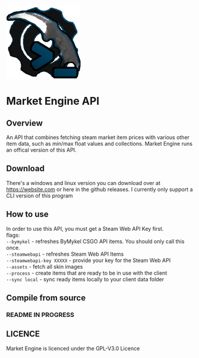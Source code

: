 ![](readme_assets/market_engine_api.png)
# Market Engine API
## Overview
An API that combines fetching steam market item prices with various other item data, 
such as min/max float values and collections. Market Engine runs an offical version of this API.

## Download
There's a windows and linux version you can download over at https://website.com or here in the github releases. I currently only support a CLI version of this program

## How to use
In order to use this API, you must get a Steam Web API Key first.  
flags:  
```--bymykel``` - refreshes ByMykel CSGO API items. You should only call this once.  
```--steamwebapi``` - refreshes Steam Web API Items  
```--steamwebapi-key XXXXX``` - provide your key for the Steam Web API  
```--assets``` - fetch all skin images  
```--process``` - create items that are ready to be in use with the client  
```--sync local``` - sync ready items locally to your client data folder  

## Compile from source
### README IN PROGRESS
<!--
### Base
Clone the repo and dependencies:
```git clone https://github.com/1FIL0/Market-Engine-API/ market_engine_api && git clone https://github.com/1FIL0/Market-Engine-Share market_engine_share && https://github.com/1FIL0/Market-Engine-Shell-Network market_engine_shell_network```

### Windows Build setup

### Linux Build setup
navigate to the MarketEngine/ directory, create virtual environment and install packages
```mkdir -p venvs/linux_x86_64/ && source python3 -m venv venvs/linux_x86_64/api_venv && source venvs/linux_x86_64/api_venv/bin/activate && python3 -m pip install requests dotenv```

### Create 7Zip Archive

### Create AppImage
-->

## LICENCE
Market Engine is licenced under the GPL-V3.0 Licence



